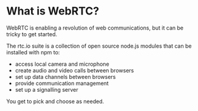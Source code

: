 # What is WebRTC?

WebRTC is enabling a revolution of web communications, but it can be tricky
to get started.

The rtc.io suite is a collection of open source node.js modules that can be installed with npm to:

- access local camera and microphone
- create audio and video calls between browsers
- set up data channels between browsers
- provide communication management
- set up a signalling server

You get to pick and choose as needed.